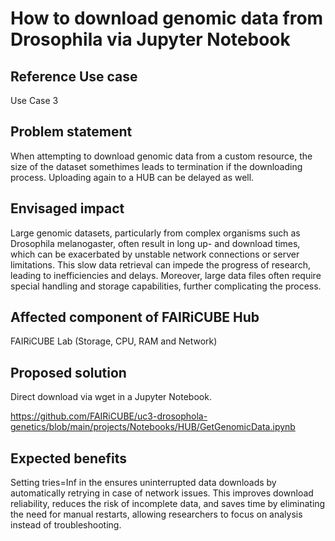 # How to download genomic data from Drosophila via Jupyter Notebook

## Reference Use case

Use Case 3

## Problem statement

When attempting to download genomic data from a custom resource, the size of the dataset somethimes leads to termination if the downloading process. Uploading again to a HUB can be delayed as well.

## Envisaged impact

Large genomic datasets, particularly from complex organisms such as Drosophila melanogaster, often result in long up- and download times, which can be exacerbated by unstable network connections or server limitations. This slow data retrieval can impede the progress of research, leading to inefficiencies and delays. Moreover, large data files often require special handling and storage capabilities, further complicating the process. 

## Affected component of FAIRiCUBE Hub

FAIRiCUBE Lab (Storage, CPU, RAM and Network) 

## Proposed solution

Direct download via wget in a Jupyter Notebook. 

https://github.com/FAIRiCUBE/uc3-drosophola-genetics/blob/main/projects/Notebooks/HUB/GetGenomicData.ipynb

## Expected benefits

Setting tries=Inf in the ensures uninterrupted data downloads by automatically retrying in case of network issues. This improves download reliability, reduces the risk of incomplete data, and saves time by eliminating the need for manual restarts, allowing researchers to focus on analysis instead of troubleshooting.
